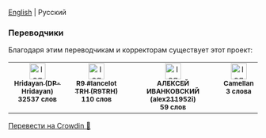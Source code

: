 [English](/translators.md) | Русский

### Переводчики

Благодаря этим переводчикам и корректорам существует этот проект:

<!-- CROWDIN-CONTRIBUTORS-START -->
<table>
  <tbody>
    <tr>
      <td align="center" valign="top">
        <a href="https://crowdin.com/profile/DP-Hridayan"><img alt="logo" style="width: 32px" src="https://crowdin-static.cf-downloads.crowdin.com/avatar/16319000/medium/83750741692d1ecb16b7de139291cb30.png" />
          <br />
          <sub><b>Hridayan (DP-Hridayan)</b></sub></a>
        <br />
        <sub><b>32537 слов</b></sub>
      </td>
      <td align="center" valign="top">
        <a href="https://crowdin.com/profile/R9TRH"><img alt="logo" style="width: 32px" src="https://crowdin-static.cf-downloads.crowdin.com/avatar/16623243/medium/87137f31b65ee3f2e1a137eafcf9729d.jpeg" />
          <br />
          <sub><b>R9 #lancelot TRH (R9TRH)</b></sub></a>
        <br />
        <sub><b>110 слов</b></sub>
      </td>
      <td align="center" valign="top">
        <a href="https://crowdin.com/profile/alex211952i"><img alt="logo" style="width: 32px" src="https://crowdin-static.cf-downloads.crowdin.com/avatar/16749463/medium/a5c4e3624bfd368750b8b82116a2dafb.png" />
          <br />
          <sub><b>АЛЕКСЕЙ ИВАНКОВСКИЙ (alex211952i)</b></sub></a>
        <br />
        <sub><b>59 слов</b></sub>
      </td>
      <td align="center" valign="top">
        <a href="https://crowdin.com/profile/Camellan"><img alt="logo" style="width: 32px" src="https://crowdin-static.cf-downloads.crowdin.com/avatar/13410766/medium/b4019516b3323e817b7e77712961de69_default.png" />
          <br />
          <sub><b>Camellan</b></sub></a>
        <br />
        <sub><b>3 слова</b></sub>
      </td>
    </tr>
  </tbody>
</table><a href="https://crowdin.com/project/ashellyou" target="_blank">Перевести на Crowdin 🚀</a>
<!-- CROWDIN-CONTRIBUTORS-END -->
